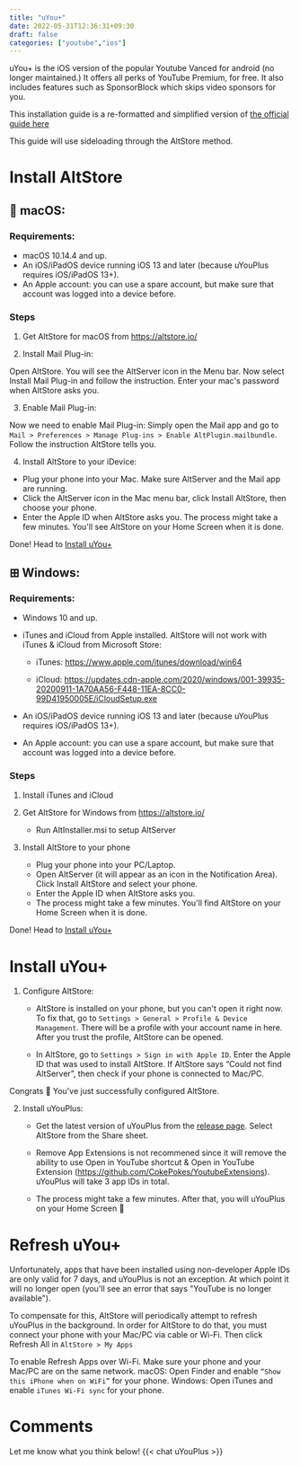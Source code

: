 ```yaml
---
title: "uYou+"
date: 2022-05-31T12:36:31+09:30
draft: false
categories: ["youtube","ios"]
---
```


uYou+ is the iOS version of the popular Youtube Vanced for android (no longer maintained.) It offers all perks of YouTube Premium, for free. It also includes features such as SponsorBlock which skips video sponsors for you.

This installation guide is a re-formatted and simplified version of [the official guide here](https://github.com/qnblackcat/uYouPlus/wiki/Installation)

This guide will use sideloading through the AltStore method.

# Install AltStore

##  macOS:

### Requirements:

- macOS 10.14.4 and up.
- An iOS/iPadOS device running iOS 13 and later (because uYouPlus requires iOS/iPadOS 13+).
- An Apple account: you can use a spare account, but make sure that account was logged into a device before. 

### Steps
1. Get AltStore for macOS from https://altstore.io/

2. Install Mail Plug-in:

Open AltStore. You will see the AltServer icon in the Menu bar. Now select Install Mail Plug-in and follow the instruction. Enter your mac's password when AltStore asks you. 

3. Enable Mail Plug-in:

Now we need to enable Mail Plug-in: Simply open the Mail app and go to ```Mail > Preferences > Manage Plug-ins > Enable AltPlugin.mailbundle```. Follow the instruction AltStore tells you.

4. Install AltStore to your iDevice:

- Plug your phone into your Mac. Make sure AltServer and the Mail app are running.
- Click the AltServer icon in the Mac menu bar, click Install AltStore, then choose your phone.
- Enter the Apple ID when AltStore asks you.
The process might take a few minutes. You'll see AltStore on your Home Screen when it is done.

Done! Head to [Install uYou+](http://leafguides.xyz/posts/uyou+/#install-uyou)

## ⊞ Windows:

### Requirements:

- Windows 10 and up.
- iTunes and iCloud from Apple installed. AltStore will not work with iTunes & iCloud from Microsoft Store:

    - iTunes: https://www.apple.com/itunes/download/win64

    - iCloud: https://updates.cdn-apple.com/2020/windows/001-39935-20200911-1A70AA56-F448-11EA-8CC0-99D41950005E/iCloudSetup.exe

- An iOS/iPadOS device running iOS 13 and later (because uYouPlus requires iOS/iPadOS 13+).
- An Apple account: you can use a spare account, but make sure that account was logged into a device before.

### Steps
1. Install iTunes and iCloud
2. Get AltStore for Windows from https://altstore.io/
    - Run AltInstaller.msi to setup AltServer

3. Install AltStore to your phone
    - Plug your phone into your PC/Laptop.
    - Open AltServer (it will appear as an icon in the Notification Area). Click Install AltStore and select your phone.
    - Enter the Apple ID when AltStore asks you.
    - The process might take a few minutes. You'll find AltStore on your Home Screen when it is done.

Done! Head to [Install uYou+](http://leafguides.xyz/posts/uyou+/#install-uyou)

# Install uYou+
1. Configure AltStore:
    -  AltStore is installed on your phone, but you can't open it right now. To fix that, go to ```Settings > General > Profile & Device Management```. There will be a profile with your account name in here. After you trust the profile, AltStore can be opened.

    - In AltStore, go to ```Settings > Sign in with Apple ID```. Enter the Apple ID that was used to install AltStore. If AltStore says “Could not find AltServer”, then check if your phone is connected to Mac/PC.


Congrats 🎉 You've just successfully configured AltStore.

2. Install uYouPlus:
    - Get the latest version of uYouPlus from the [release page](https://github.com/qnblackcat/uYouPlus/releases/latest). Select AltStore from the Share sheet.

    - Remove App Extensions is not recommened since it will remove the ability to use Open in YouTube shortcut & Open in YouTube Extension (https://github.com/CokePokes/YoutubeExtensions). uYouPlus will take 3 app IDs in total.

    - The process might take a few minutes. After that, you will uYouPlus on your Home Screen 🎉

# Refresh uYou+
Unfortunately, apps that have been installed using non-developer Apple IDs are only valid for 7 days, and uYouPlus is not an exception. At which point it will no longer open (you'll see an error that says "YouTube is no longer available").

To compensate for this, AltStore will periodically attempt to refresh uYouPlus in the background. In order for AltStore to do that, you must connect your phone with your Mac/PC via cable or Wi-Fi. Then click Refresh All in ```AltStore > My Apps```

To enable Refresh Apps over Wi-Fi. Make sure your phone and your Mac/PC are on the same network.
    macOS: Open Finder and enable ```“Show this iPhone when on WiFi”``` for your phone.
    Windows: Open iTunes and enable ```iTunes Wi-Fi sync``` for your phone.

# Comments
Let me know what you think below!
{{< chat uYouPlus >}}






